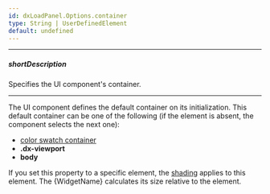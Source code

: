 ```yaml
---
id: dxLoadPanel.Options.container
type: String | UserDefinedElement
default: undefined
---
```

---
##### shortDescription
Specifies the UI component's container.

---
The UI component defines the default container on its initialization. This default container can be one of the following (if the element is absent, the component selects the next one):
- [color swatch container](https://js.devexpress.com/Documentation/Guide/Themes_and_Styles/Predefined_Themes/#Color_Swatches) 
- **.dx-viewport** 
- **body**

If you set this property to a specific element, the [shading](/api-reference/10%20UI%20Components/dxOverlay/1%20Configuration/shading.md '{basewidgetpath}/Configuration/#shading') applies to this element. The {WidgetName} calculates its size relative to the element.

